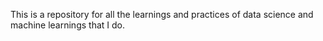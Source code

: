 This is a repository for all the learnings and practices of data science and machine learnings that I do.
